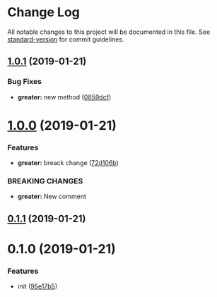 # Change Log

All notable changes to this project will be documented in this file. See [standard-version](https://github.com/conventional-changelog/standard-version) for commit guidelines.

<a name="1.0.1"></a>

## [1.0.1](https://github.com/arswarog/test/compare/v1.0.0...v1.0.1) (2019-01-21)

### Bug Fixes

- **greater:** new method ([0859dcf](https://github.com/arswarog/test/commit/0859dcf))

<a name="1.0.0"></a>

# [1.0.0](https://github.com/arswarog/test/compare/v0.1.1...v1.0.0) (2019-01-21)

### Features

- **greater:** breack change ([72d106b](https://github.com/arswarog/test/commit/72d106b))

### BREAKING CHANGES

- **greater:** New comment

<a name="0.1.1"></a>

## [0.1.1](https://github.com/arswarog/test/compare/v0.1.0...v0.1.1) (2019-01-21)

<a name="0.1.0"></a>

# 0.1.0 (2019-01-21)

### Features

- init ([95e17b5](https://github.com/arswarog/test/commit/95e17b5))
